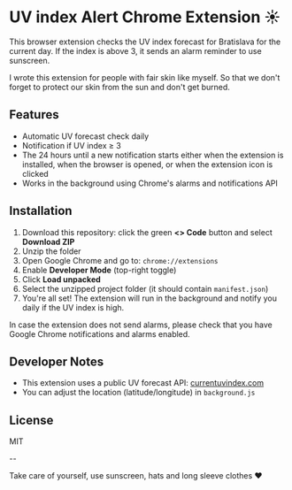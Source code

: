 # UV index Alert Chrome Extension ☀️
This browser extension checks the UV index forecast for Bratislava for the current day. If the index is above 3, it sends an alarm reminder to use sunscreen.

I wrote this extension for people with fair skin like myself. So that we don't forget to protect our skin from the sun and don't get burned. 

## Features
- Automatic UV forecast check daily
- Notification if UV index ≥ 3
- The 24 hours until a new notification starts either when the extension is installed, when the browser is opened, or when the extension icon is clicked
- Works in the background using Chrome's alarms and notifications API

## Installation
1. Download this repository: click the green **<> Code** button and select **Download ZIP**
2. Unzip the folder
3. Open Google Chrome and go to: `chrome://extensions`
4. Enable **Developer Mode** (top-right toggle)
5. Click **Load unpacked**
6. Select the unzipped project folder (it should contain `manifest.json`)
7. You're all set! The extension will run in the background and notify you daily if the UV index is high.

In case the extension does not send alarms, please check that you have Google Chrome notifications and alarms enabled.

## Developer Notes
- This extension uses a public UV forecast API:
  [currentuvindex.com](https://currentuvindex.com)
- You can adjust the location (latitude/longitude) in `background.js`

## License
MIT

--

Take care of yourself, use sunscreen, hats and long sleeve clothes ❤️
